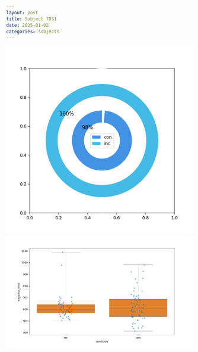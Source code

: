 ```yaml
---
layout: post
title: Subject 7031
date: 2025-01-02
categories: subjects
---
```


![](data/7031/run-15/7031_accuracy_by_condition.png)
![](data/7031/run-15/7031_rt.png)
